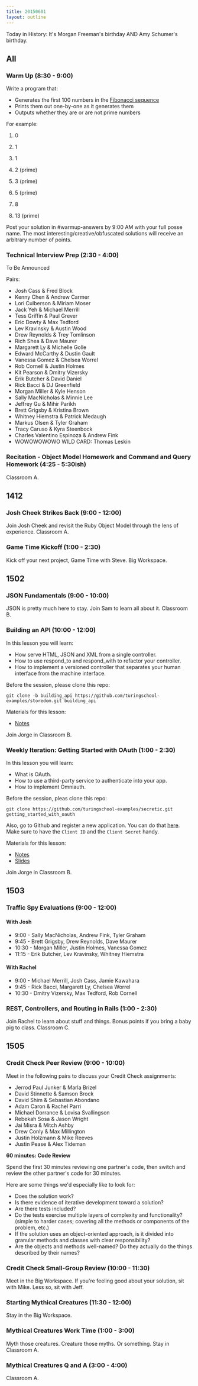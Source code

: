 ```yaml
---
title: 20150601
layout: outline
---
```


Today in History: It's Morgan Freeman's birthday AND Amy Schumer's birthday.

## All

### Warm Up (8:30 - 9:00)

Write a program that:

* Generates the first 100 numbers in the [Fibonacci sequence](http://en.wikipedia.org/wiki/Fibonacci_number)
* Prints them out one-by-one as it generates them
* Outputs whether they are or are not prime numbers

For example:


1. 0

2. 1

3. 1

4. 2 (prime)

5. 3 (prime)

6. 5 (prime)

7. 8

8. 13 (prime)


Post your solution in #warmup-answers by 9:00 AM with your full posse name.
The most interesting/creative/obfuscated solutions will receive an arbitrary number of points.


### Technical Interview Prep (2:30 - 4:00)

To Be Announced

Pairs:

* Josh Cass & Fred Block
* Kenny Chen & Andrew Carmer
* Lori Culberson & Miriam Moser
* Jack Yeh & Michael Merrill
* Tess Griffin & Paul Grever
* Eric Dowty & Max Tedford
* Lev Kravinsky & Austin Wood
* Drew Reynolds & Trey Tomlinson
* Rich Shea & Dave Maurer
* Margarett Ly & Michelle Golle
* Edward McCarthy & Dustin Gault  
* Vanessa Gomez & Chelsea Worrel
* Rob Cornell & Justin Holmes
* Kit Pearson & Dmitry Vizersky
* Erik Butcher & David Daniel
* Rick Bacci & DJ Greenfield
* Morgan Miller & Kyle Henson
* Sally MacNicholas & Minnie Lee
* Jeffrey Gu & Mihir Parikh
* Brett Grigsby & Kristina Brown
* Whitney Hiemstra & Patrick Medaugh
* Markus Olsen & Tyler Graham  
* Tracy Caruso & Kyra Steenbock
* Charles Valentino Espinoza & Andrew Fink
* WOWOWOWOWO WILD CARD: Thomas Leskin

### Recitation - Object Model Homework and Command and Query Homework (4:25 - 5:30ish)

Classroom A.


## 1412

### Josh Cheek Strikes Back (9:00 - 12:00)

Join Josh Cheek and revisit the Ruby Object Model through the lens of experience. Classroom A.

### Game Time Kickoff (1:00 - 2:30)

Kick off your next project, Game Time with Steve. Big Workspace.


## 1502

### JSON Fundamentals (9:00 - 10:00)

JSON is pretty much here to stay. Join Sam to learn all about it. Classroom B.

### Building an API (10:00 - 12:00)

In this lesson you will learn:

* How serve HTML, JSON and XML from a single controller.
* How to use respond_to and respond_with to refactor your controller.
* How to implement a versioned controller that separates your human interface from the machine interface.

Before the session, please clone this repo:

```
git clone -b building_api https://github.com/turingschool-examples/storedom.git building_api
```

Materials for this lesson:

* [Notes](https://www.dropbox.com/s/af4gkrwov55fl1e/Turing%20-%20Building%20an%20API%20%28Notes%29.pages?dl=0)

Join Jorge in Classroom B.

### Weekly Iteration: Getting Started with OAuth (1:00 - 2:30)

In this lesson you will learn:

* What is OAuth.
* How to use a third-party service to authenticate into your app.
* How to implement Omniauth.

Before the session, pleas clone this repo:

```
git clone https://github.com/turingschool-examples/secretic.git getting_started_with_oauth
```

Also, go to Github and register a new application. You can do that [here](https://github.com/settings/developers). Make sure to have the `Client ID` and the `Client Secret` handy.

Materials for this lesson:

* [Notes](https://www.dropbox.com/s/4nytlnvraszd761/Turing%20-%20Getting%20Started%20with%20OAuth%20%28Notes%29.pages?dl=0)
* [Slides](https://www.dropbox.com/s/byn8y2rqkp9nhy8/Turing%20-%20Getting%20Started%20with%20OAuth.key?dl=0)

Join Jorge in Classroom B.

## 1503

### Traffic Spy Evaluations (9:00 - 12:00)

#### With Josh

* 9:00 - Sally MacNicholas, Andrew Fink, Tyler Graham
* 9:45 - Brett Grigsby, Drew Reynolds, Dave Maurer
* 10:30 - Morgan Miller, Justin Holmes, Vanessa Gomez
* 11:15 - Erik Butcher, Lev Kravinsky, Whitney Hiemstra

#### With Rachel

* 9:00 - Michael Merrill, Josh Cass, Jamie Kawahara
* 9:45 - Rick Bacci, Margarett Ly, Chelsea Worrel
* 10:30 - Dmitry Vizersky, Max Tedford, Rob Cornell

### REST, Controllers, and Routing in Rails (1:00 - 2:30)

Join Rachel to learn about stuff and things. Bonus points if you bring a baby pig to class. Classroom C.


## 1505

### Credit Check Peer Review (9:00 - 10:00)

Meet in the following pairs to discuss your Credit Check assignments:

* Jerrod Paul Junker & Marla Brizel
* David Stinnette & Samson Brock
* David Shim & Sebastian Abondano
* Adam Caron & Rachel Parri
* Michael Dorrance & Lovisa Svallingson
* Rebekah Sosa & Jason Wright
* Jai Misra & Mitch Ashby
* Drew Conly & Max Millington
* Justin Holzmann & Mike Reeves
* Justin Pease & Alex Tideman

__60 minutes: Code Review__

Spend the first 30 minutes reviewing one partner's code, then switch and
review the other partner's code for 30 minutes.

Here are some things we'd especially like to look for:

* Does the solution work?
* Is there evidence of iterative development toward a solution?
* Are there tests included?
* Do the tests exercise multiple layers of complexity and functionality?
(simple to harder cases; covering all the methods or components of the
problem, etc.)
* If the solution uses an object-oriented approach, is it divided into
granular methods and classes with clear responsibility?
* Are the objects and methods well-named? Do they actually do the things
described by their names?

### Credit Check Small-Group Review (10:00 - 11:30)

Meet in the Big Workspace. If you're feeling good about your solution, sit with Mike. Less so, sit with Jeff.

### Starting Mythical Creatures (11:30 - 12:00)

Stay in the Big Workspace.

### Mythical Creatures Work Time (1:00 - 3:00)

Myth those creatures. Creature those myths. Or something. Stay in Classroom A.

### Mythical Creatures Q and A (3:00 - 4:00)

Classroom A.
